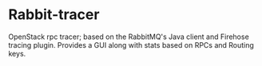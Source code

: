 # Rabbit-tracer
OpenStack rpc tracer; based on the RabbitMQ's Java client and Firehose tracing plugin.
Provides a GUI along with stats based on RPCs and Routing keys.
